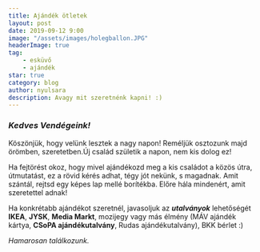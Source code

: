 ```yaml
---
title: Ajándék ötletek
layout: post
date: 2019-09-12 9:00
image: "/assets/images/holegballon.JPG"
headerImage: true
tag:
    - esküvő
    - ajándék
star: true
category: blog
author: nyulsara
description: Avagy mit szeretnénk kapni! :)
---
```


### ***Kedves Vendégeink!***

Köszönjük, hogy velünk lesztek a nagy napon!  Reméljük osztozunk majd örömben, szeretetben.Új család születik a napon, nem kis dolog ez!

Ha fejtörést okoz, hogy mivel ajándékozd meg a kis családot a közös útra, útmutatást, ez a rövid kérés adhat, tégy jót nekünk, s magadnak. Amit szántál, rejtsd egy képes lap mellé borítékba. Előre hála mindenért, amit szeretettel adnak!

Ha konkrétabb ajándékot szeretnél, javasoljuk az ***utalványok*** lehetőségét **IKEA**, **JYSK**, **Media Markt**, mozijegy vagy más élmény (MÁV ajándék kártya, **CSoPA ajándékutalvány**, Rudas ajándékutalvány), BKK bérlet :)

*Hamarosan találkozunk.*

